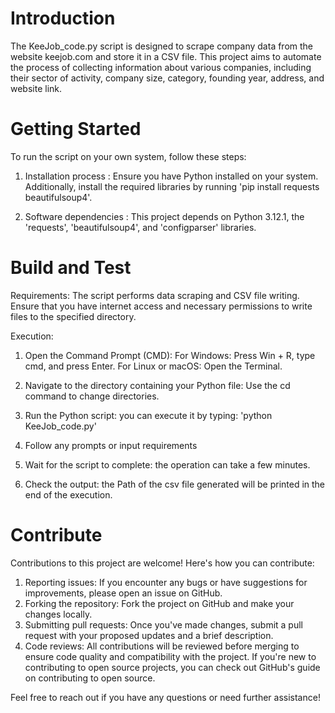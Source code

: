 # Introduction 
The KeeJob_code.py script is designed to scrape company data from the website keejob.com and store it in a CSV file. This project aims to automate the process of collecting information about various companies, including their sector of activity, company size, category, founding year, address, and website link.

# Getting Started
To run the script on your own system, follow these steps:

1.	Installation process : 
Ensure you have Python installed on your system. Additionally, install the required libraries by running 'pip install requests beautifulsoup4'.

2.	Software dependencies :
This project depends on Python 3.12.1, the 'requests', 'beautifulsoup4', and 'configparser' libraries.


# Build and Test
Requirements: The script performs data scraping and CSV file writing. Ensure that you have internet access and necessary permissions to write files to the specified directory.

Execution:
1. Open the Command Prompt (CMD):
For Windows: Press Win + R, type cmd, and press Enter.
For Linux or macOS: Open the Terminal.

2. Navigate to the directory containing your Python file:
Use the cd command to change directories.

3. Run the Python script:
you can execute it by typing: 'python KeeJob_code.py'

4. Follow any prompts or input requirements

5. Wait for the script to complete:
the operation can take a few minutes.

6. Check the output:
the Path of the csv file generated will be printed in the end of the execution.

# Contribute
Contributions to this project are welcome! Here's how you can contribute:

1. Reporting issues: If you encounter any bugs or have suggestions for improvements, please open an issue on GitHub.
2. Forking the repository: Fork the project on GitHub and make your changes locally.
3. Submitting pull requests: Once you've made changes, submit a pull request with your proposed updates and a brief description.
4. Code reviews: All contributions will be reviewed before merging to ensure code quality and compatibility with the project.
If you're new to contributing to open source projects, you can check out GitHub's guide on contributing to open source.

Feel free to reach out if you have any questions or need further assistance!
